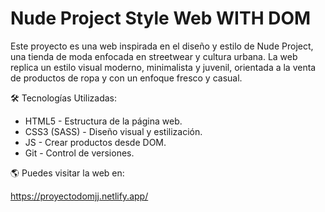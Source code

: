 # Nude Project Style Web WITH DOM

Este proyecto es una web inspirada en el diseño y estilo de Nude Project, una tienda de moda enfocada en streetwear y cultura urbana. La web replica un estilo visual moderno, minimalista y juvenil, orientada a la venta de productos de ropa y con un enfoque fresco y casual.

🛠 Tecnologías Utilizadas:

- HTML5 - Estructura de la página web.
- CSS3 (SASS) - Diseño visual y estilización.
- JS - Crear productos desde DOM.
- Git - Control de versiones.

🌎 Puedes visitar la web en: 

https://proyectodomjj.netlify.app/

